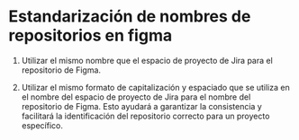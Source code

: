 # Estandarización de nombres de repositorios en figma


1. Utilizar el mismo nombre que el espacio de proyecto de Jira para el repositorio de Figma.
    
2.  Utilizar el mismo formato de capitalización y espaciado que se utiliza en el nombre del espacio de proyecto de Jira para el nombre del repositorio de Figma. Esto ayudará a garantizar la consistencia y facilitará la identificación del repositorio correcto para un proyecto específico.